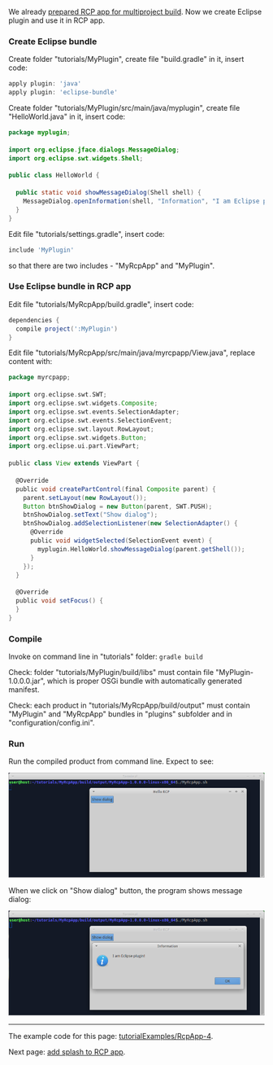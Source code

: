 We already [prepared RCP app for multiproject build](Prepare-RCP-app-for-multiproject-build). Now we create Eclipse plugin and use it in RCP app.

### Create Eclipse bundle

Create folder "tutorials/MyPlugin", create file "build.gradle" in it, insert code:

```groovy
apply plugin: 'java'
apply plugin: 'eclipse-bundle'
```

Create folder "tutorials/MyPlugin/src/main/java/myplugin", create file "HelloWorld.java" in it, insert code:

```java
package myplugin;

import org.eclipse.jface.dialogs.MessageDialog;
import org.eclipse.swt.widgets.Shell;

public class HelloWorld {

  public static void showMessageDialog(Shell shell) {
    MessageDialog.openInformation(shell, "Information", "I am Eclipse plugin!");
  }
}
```

Edit file "tutorials/settings.gradle", insert code:

```groovy
include 'MyPlugin'
```
so that there are two includes - "MyRcpApp" and "MyPlugin".

### Use Eclipse bundle in RCP app

Edit file "tutorials/MyRcpApp/build.gradle", insert code:

```groovy
dependencies {
  compile project(':MyPlugin')
}
```

Edit file "tutorials/MyRcpApp/src/main/java/myrcpapp/View.java", replace content with:

```groovy
package myrcpapp;

import org.eclipse.swt.SWT;
import org.eclipse.swt.widgets.Composite;
import org.eclipse.swt.events.SelectionAdapter;
import org.eclipse.swt.events.SelectionEvent;
import org.eclipse.swt.layout.RowLayout;
import org.eclipse.swt.widgets.Button;
import org.eclipse.ui.part.ViewPart;

public class View extends ViewPart {

  @Override
  public void createPartControl(final Composite parent) {
    parent.setLayout(new RowLayout());
    Button btnShowDialog = new Button(parent, SWT.PUSH);
    btnShowDialog.setText("Show dialog");
    btnShowDialog.addSelectionListener(new SelectionAdapter() {
      @Override
      public void widgetSelected(SelectionEvent event) {
        myplugin.HelloWorld.showMessageDialog(parent.getShell());
      }
    });
  }

  @Override
  public void setFocus() {
  }
}
```

### Compile

Invoke on command line in "tutorials" folder: `gradle build`

Check: folder "tutorials/MyPlugin/build/libs" must contain file "MyPlugin-1.0.0.0.jar", which is proper OSGi bundle with automatically generated manifest.

Check: each product in "tutorials/MyRcpApp/build/output" must contain "MyPlugin" and "MyRcpApp" bundles in "plugins" subfolder and in "configuration/config.ini". 

### Run

Run the compiled product from command line. Expect to see:
 
![RcpApp-4-run-1](images/RcpApp-4-run-1.png "RcpApp-4-run-1")

When we click on "Show dialog" button, the program shows message dialog:

![RcpApp-4-run-2](images/RcpApp-4-run-2.png "RcpApp-4-run-2")

---

The example code for this page: [tutorialExamples/RcpApp-4](../tree/master/tutorialExamples/RcpApp-4).

Next page: [add splash to RCP app](Add-splash-to-RCP-app).